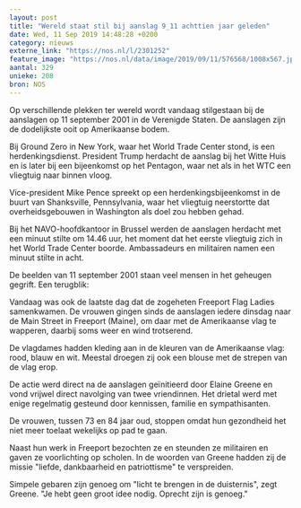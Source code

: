 ```yaml
---
layout: post
title: "Wereld staat stil bij aanslag 9_11 achttien jaar geleden"
date: Wed, 11 Sep 2019 14:48:28 +0200
category: nieuws
externe_link: "https://nos.nl/l/2301252"
feature_image: "https://nos.nl/data/image/2019/09/11/576568/1008x567.jpg"
aantal: 329
unieke: 208
bron: NOS
---
```


<p>Op verschillende plekken ter wereld wordt vandaag stilgestaan bij de aanslagen op 11 september 2001 in de Verenigde Staten. De aanslagen zijn de dodelijkste ooit op Amerikaanse bodem.</p>
<p>Bij Ground Zero in New York, waar het World Trade Center stond, is een herdenkingsdienst. President Trump herdacht de aanslag bij het Witte Huis en is later bij een bijeenkomst op het Pentagon, waar net als in het WTC een vliegtuig naar binnen vloog.</p>
<p>Vice-president Mike Pence spreekt op een herdenkingsbijeenkomst in de buurt van Shanksville, Pennsylvania, waar het vliegtuig neerstortte dat overheidsgebouwen in Washington als doel zou hebben gehad.</p>
<p>Bij het NAVO-hoofdkantoor in Brussel werden de aanslagen herdacht met een minuut stilte om 14.46 uur, het moment dat het eerste vliegtuig zich in het World Trade Center boorde. Ambassadeurs en militairen namen een minuut stilte in acht.</p>
<p>De beelden van 11 september 2001 staan veel mensen in het geheugen gegrift. Een terugblik:</p>
<p>Vandaag was ook de laatste dag dat de zogeheten Freeport Flag Ladies samenkwamen. De vrouwen gingen sinds de aanslagen iedere dinsdag naar de Main Street in Freeport (Maine), om daar met de Amerikaanse vlag te wapperen, daarbij soms weer en wind trotserend.</p>
<p>De vlagdames hadden kleding aan in de kleuren van de Amerikaanse vlag: rood, blauw en wit. Meestal droegen zij ook een blouse met de strepen van de vlag erop.</p>
<p>De actie werd direct na de aanslagen geïnitieerd door Elaine Greene en vond vrijwel direct navolging van twee vriendinnen. Het drietal werd met enige regelmatig gesteund door kennissen, familie en sympathisanten.</p>
<p>De vrouwen, tussen 73 en 84 jaar oud, stoppen omdat hun gezondheid het niet meer toelaat wekelijks op pad te gaan.</p>
<p>Naast hun werk in Freeport bezochten ze en steunden ze militairen en gaven ze voorlichting op scholen. In de woorden van Greene hadden zij de missie "liefde, dankbaarheid en patriottisme" te verspreiden.</p>
<p>Simpele gebaren zijn genoeg om "licht te brengen in de duisternis", zegt Greene. "Je hebt geen groot idee nodig. Oprecht zijn is genoeg."</p>

